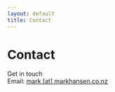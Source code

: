```yaml
---
layout: default
title: Contact
---
```


# Contact
<div class="subtitle">Get in touch</div>
Email: <a href="mailto:mark [at] markhansen.co.nz">mark [at] markhansen.co.nz</a>


